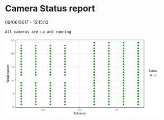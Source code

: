 Camera Status report
================
09/06/2017 - 15:15:13

    All cameras are up and running

![](camreport_files/figure-markdown_github/unnamed-chunk-2-1.png)
